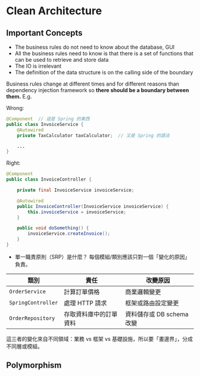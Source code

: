 # Clean Architecture

## Important Concepts

- The business rules do not need to know about the database, GUI
- All the business rules need to know is that there is a set of functions that can be used to retrieve and store data
- The IO is irrelevant
- The definition of the data structure is on the calling side of the boundary

Business rules change at different times and for different reasons than dependency injection framework so **there should be a boundary between them.** E.g.

Wrong:

```java
@Component  // 這是 Spring 的東西
public class InvoiceService {
    @Autowired
    private TaxCalculator taxCalculator;  // 又是 Spring 的語法

    ...
}
```

Right:

```java
@Component
public class InvoiceController {

    private final InvoiceService invoiceService;

    @Autowired
    public InvoiceController(InvoiceService invoiceService) {
        this.invoiceService = invoiceService;
    }

    public void doSomething() {
        invoiceService.createInvoice();
    }
}

```

- 單一職責原則（SRP）是什麼？ 每個模組/類別應該只對一個「變化的原因」負責。

| 類別                 | 責任          | 改變原因               |
| ------------------ | ----------- | ------------------ |
| `OrderService`     | 計算訂單價格      | 商業邏輯變更             |
| `SpringController` | 處理 HTTP 請求  | 框架或路由設定變更          |
| `OrderRepository`  | 存取資料庫中的訂單資料 | 資料儲存或 DB schema 改變 |

這三者的變化來自不同領域：業務 vs 框架 vs 基礎設施，所以要「畫邊界」，分成不同層或模組。

## Polymorphism

